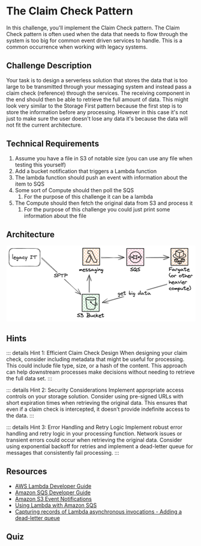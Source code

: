 <script setup>
import Quiz from "../../../components/Quiz.vue"
</script>

# The Claim Check Pattern

In this challenge, you'll implement the Claim Check pattern. The Claim Check pattern is often used when the data that needs to flow through the system is too big for common event driven services to handle. This is a common occurrence when working with legacy systems.

## Challenge Description

Your task is to design a serverless solution that stores the data that is too large to be transmitted through your messaging system and instead pass a claim check (reference) through the services. The receiving component in the end should then be able to retrieve the full amount of data. This might look very similar to the Storage First pattern because the first step is to store the information before any processing. However in this case it's not just to make sure the user doesn't lose any data it's because the data will not fit the current architecture.

## Technical Requirements

1. Assume you have a file in S3 of notable size (you can use any file when testing this yourself)
2. Add a bucket notification that triggers a Lambda function
3. The lambda function should push an event with information about the item to SQS
4. Some sort of Compute should then poll the SQS
    1. For the purpose of this challenge it can be a lambda
5. The Compute should then fetch the original data from S3 and process it
    1. For the purpose of this challenge you could just print some information about the file

## Architecture

![Architecture Diagram](./claim-check-pattern.png)

## Hints

::: details Hint 1: Efficient Claim Check Design
When designing your claim check, consider including metadata that might be useful for processing. This could include file type, size, or a hash of the content. This approach can help downstream processes make decisions without needing to retrieve the full data set.
:::

::: details Hint 2: Security Considerations
Implement appropriate access controls on your storage solution. Consider using pre-signed URLs with short expiration times when retrieving the original data. This ensures that even if a claim check is intercepted, it doesn't provide indefinite access to the data.
:::

::: details Hint 3: Error Handling and Retry Logic
Implement robust error handling and retry logic in your processing function. Network issues or transient errors could occur when retrieving the original data. Consider using exponential backoff for retries and implement a dead-letter queue for messages that consistently fail processing.
:::

## Resources

- [AWS Lambda Developer Guide](https://docs.aws.amazon.com/lambda/latest/dg/welcome.html)
- [Amazon SQS Developer Guide](https://docs.aws.amazon.com/AWSSimpleQueueService/latest/SQSDeveloperGuide/welcome.html)
- [Amazon S3 Event Notifications](https://docs.aws.amazon.com/AmazonS3/latest/userguide/EventNotifications.html)
- [Using Lambda with Amazon SQS](https://docs.aws.amazon.com/lambda/latest/dg/with-sqs.html)
- [Capturing records of Lambda asynchronous invocations - Adding a dead-letter queue](https://docs.aws.amazon.com/lambda/latest/dg/invocation-async-retain-records.html#invocation-dlq)

## Quiz

<Quiz 
question="What is a primary benefit of using the Claim Check pattern in this scenario?"
:answers="['Increased data security', 'Improved system scalability', 'Faster data processing', 'Enhanced data compression']"
:correctAnswer="1"
:answerInfo="[
 'While security can be improved, it\'s not the primary benefit in this context.',
 'Correct! The Claim Check pattern allows systems to handle larger data sets without overwhelming message queues, improving scalability.',
 'The pattern doesn\'t necessarily speed up data processing.',
 'The pattern doesn\'t involve data compression.'
 ]"
/>

<Quiz 
question="In the context of this pattern, what does the 'claim check' typically represent?"
:answers="['A security token', 'A compression algorithm', 'A reference or pointer to the stored data', 'A data validation checksum']"
:correctAnswer="2"
:answerInfo="[
 'While it can be secured, a claim check is not primarily a security token.',
 'The pattern doesn\'t involve compression.',
 'Correct! The claim check serves as a reference to the larger data set stored separately.',
 'While it might include a checksum, that\'s not the primary purpose of a claim check.'
 ]"
/>

<Quiz 
question="What potential issue does the Claim Check pattern help mitigate in message-based systems?"
:answers="['Data inconsistency', 'Network latency', 'Message size limitations', 'Data duplication']"
:correctAnswer="2"
:answerInfo="[
 'The pattern doesn\'t directly address data consistency issues.',
 'While it can affect latency, that\'s not the primary issue it addresses.',
 'Correct! The pattern helps overcome message size limitations in messaging systems.',
 'The pattern doesn\'t primarily deal with data duplication.'
 ]"
/>

<Quiz 
question="What is a potential drawback of using the Claim Check pattern?"
:answers="['Increased storage costs', 'Reduced data security', 'Higher system complexity', 'Slower data retrieval']"
:correctAnswer="2"
:answerInfo="[
 'While storage costs might increase, it\'s not typically considered the main drawback.',
 'The pattern can actually improve security when implemented correctly.',
 'Correct! The pattern introduces additional steps and components, increasing overall system complexity.',
 'While retrieval might take an extra step, it\'s not necessarily slower overall.'
 ]"
/>

<Quiz 
question="In a well-implemented Claim Check pattern, what should happen if the original data is not available when the claim check is processed?"
:answers="['The system should crash', 'The message should be discarded', 'The process should retry with exponential backoff', 'A placeholder should be used instead']"
:correctAnswer="2"
:answerInfo="[
 'Crashing the system would create instability and is not a good practice.',
 'Discarding the message could lead to data loss.',
 'Correct! Implementing retry logic with exponential backoff is a robust way to handle temporary unavailability.',
 'Using a placeholder could lead to data integrity issues.'
 ]"
/>
